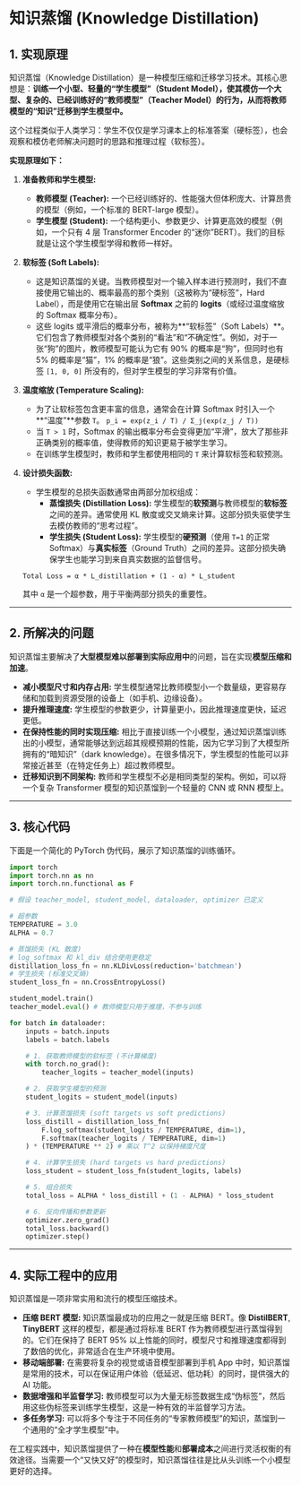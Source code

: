 # 知识蒸馏 (Knowledge Distillation)

## 1. 实现原理

知识蒸馏（Knowledge Distillation）是一种模型压缩和迁移学习技术。其核心思想是：**训练一个小型、轻量的“学生模型”（Student Model），使其模仿一个大型、复杂的、已经训练好的“教师模型”（Teacher Model）的行为，从而将教师模型的“知识”迁移到学生模型中。**

这个过程类似于人类学习：学生不仅仅是学习课本上的标准答案（硬标签），也会观察和模仿老师解决问题时的思路和推理过程（软标签）。

**实现原理如下：**

1.  **准备教师和学生模型:**
    *   **教师模型 (Teacher):** 一个已经训练好的、性能强大但体积庞大、计算昂贵的模型（例如，一个标准的 BERT-large 模型）。
    *   **学生模型 (Student):** 一个结构更小、参数更少、计算更高效的模型（例如，一个只有 4 层 Transformer Encoder 的“迷你”BERT）。我们的目标就是让这个学生模型学得和教师一样好。

2.  **软标签 (Soft Labels):**
    *   这是知识蒸馏的关键。当教师模型对一个输入样本进行预测时，我们不直接使用它输出的、概率最高的那个类别（这被称为“硬标签”，Hard Label），而是使用它在输出层 **Softmax** 之前的 **logits**（或经过温度缩放的 Softmax 概率分布）。
    *   这些 logits 或平滑后的概率分布，被称为**“软标签”（Soft Labels）**。它们包含了教师模型对各个类别的“看法”和“不确定性”。例如，对于一张“狗”的图片，教师模型可能认为它有 90% 的概率是“狗”，但同时也有 5% 的概率是“猫”，1% 的概率是“狼”。这些类别之间的关系信息，是硬标签 `[1, 0, 0]` 所没有的，但对学生模型的学习非常有价值。

3.  **温度缩放 (Temperature Scaling):**
    *   为了让软标签包含更丰富的信息，通常会在计算 Softmax 时引入一个**“温度”**参数 `T`。
        `p_i = exp(z_i / T) / Σ_j(exp(z_j / T))`
    *   当 `T > 1` 时，Softmax 的输出概率分布会变得更加“平滑”，放大了那些非正确类别的概率值，使得教师的知识更易于被学生学习。
    *   在训练学生模型时，教师和学生都使用相同的 `T` 来计算软标签和软预测。

4.  **设计损失函数:**
    *   学生模型的总损失函数通常由两部分加权组成：
        *   **蒸馏损失 (Distillation Loss):** 学生模型的**软预测**与教师模型的**软标签**之间的差异。通常使用 KL 散度或交叉熵来计算。这部分损失驱使学生去模仿教师的“思考过程”。
        *   **学生损失 (Student Loss):** 学生模型的**硬预测**（使用 `T=1` 的正常 Softmax）与**真实标签**（Ground Truth）之间的差异。这部分损失确保学生也能学习到来自真实数据的监督信号。

    `Total Loss = α * L_distillation + (1 - α) * L_student`

    其中 `α` 是一个超参数，用于平衡两部分损失的重要性。

---

## 2. 所解决的问题

知识蒸馏主要解决了**大型模型难以部署到实际应用中**的问题，旨在实现**模型压缩和加速**。

*   **减小模型尺寸和内存占用:** 学生模型通常比教师模型小一个数量级，更容易存储和加载到资源受限的设备上（如手机、边缘设备）。
*   **提升推理速度:** 学生模型的参数更少，计算量更小，因此推理速度更快，延迟更低。
*   **在保持性能的同时实现压缩:** 相比于直接训练一个小模型，通过知识蒸馏训练出的小模型，通常能够达到远超其规模预期的性能，因为它学习到了大模型所拥有的“暗知识”（dark knowledge）。在很多情况下，学生模型的性能可以非常接近甚至（在特定任务上）超过教师模型。
*   **迁移知识到不同架构:** 教师和学生模型不必是相同类型的架构。例如，可以将一个复杂 Transformer 模型的知识蒸馏到一个轻量的 CNN 或 RNN 模型上。

---

## 3. 核心代码

下面是一个简化的 PyTorch 伪代码，展示了知识蒸馏的训练循环。

```python
import torch
import torch.nn as nn
import torch.nn.functional as F

# 假设 teacher_model, student_model, dataloader, optimizer 已定义

# 超参数
TEMPERATURE = 3.0
ALPHA = 0.7

# 蒸馏损失 (KL 散度)
# log_softmax 和 kl_div 结合使用更稳定
distillation_loss_fn = nn.KLDivLoss(reduction='batchmean')
# 学生损失 (标准交叉熵)
student_loss_fn = nn.CrossEntropyLoss()

student_model.train()
teacher_model.eval() # 教师模型只用于推理，不参与训练

for batch in dataloader:
    inputs = batch.inputs
    labels = batch.labels

    # 1. 获取教师模型的软标签 (不计算梯度)
    with torch.no_grad():
        teacher_logits = teacher_model(inputs)

    # 2. 获取学生模型的预测
    student_logits = student_model(inputs)

    # 3. 计算蒸馏损失 (soft targets vs soft predictions)
    loss_distill = distillation_loss_fn(
        F.log_softmax(student_logits / TEMPERATURE, dim=1),
        F.softmax(teacher_logits / TEMPERATURE, dim=1)
    ) * (TEMPERATURE ** 2) # 乘以 T^2 以保持梯度尺度

    # 4. 计算学生损失 (hard targets vs hard predictions)
    loss_student = student_loss_fn(student_logits, labels)

    # 5. 组合损失
    total_loss = ALPHA * loss_distill + (1 - ALPHA) * loss_student

    # 6. 反向传播和参数更新
    optimizer.zero_grad()
    total_loss.backward()
    optimizer.step()

```

---

## 4. 实际工程中的应用

知识蒸馏是一项非常实用和流行的模型压缩技术。

*   **压缩 BERT 模型:** 知识蒸馏最成功的应用之一就是压缩 BERT。像 **DistilBERT**, **TinyBERT** 这样的模型，都是通过将标准 BERT 作为教师模型进行蒸馏得到的。它们在保持了 BERT 95% 以上性能的同时，模型尺寸和推理速度都得到了数倍的优化，非常适合在生产环境中使用。
*   **移动端部署:** 在需要将复杂的视觉或语音模型部署到手机 App 中时，知识蒸馏是常用的技术，可以在保证用户体验（低延迟、低功耗）的同时，提供强大的 AI 功能。
*   **数据增强和半监督学习:** 教师模型可以为大量无标签数据生成“伪标签”，然后用这些伪标签来训练学生模型，这是一种有效的半监督学习方法。
*   **多任务学习:** 可以将多个专注于不同任务的“专家教师模型”的知识，蒸馏到一个通用的“全才学生模型”中。

在工程实践中，知识蒸馏提供了一种在**模型性能**和**部署成本**之间进行灵活权衡的有效途径。当需要一个“又快又好”的模型时，知识蒸馏往往是比从头训练一个小模型更好的选择。
